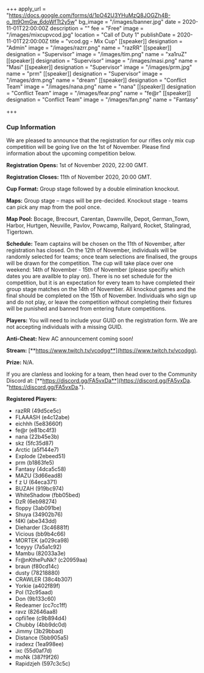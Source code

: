 +++
apply_url = "https://docs.google.com/forms/d/1pO42U3YHuMzQ8JOGZh4B-o_ltt9OmGw_6doWfTt2y5w"
bg_image = "/images/banner.jpg"
date = 2020-11-01T22:00:00Z
description = ""
fee = "Free"
image = "/images/mixcupvcod.jpg"
location = "Call of Duty 1"
publishDate = 2020-11-01T22:00:00Z
title = "vcod.gg - Mix Cup"
[[speaker]]
designation = "Admin"
image = "/images/razrr.png"
name = "razRR"
[[speaker]]
designation = "Supervisor"
image = "/images/tim.png"
name = "xa1ruZ"
[[speaker]]
designation = "Supervisor"
image = "/images/masi.png"
name = "Masi"
[[speaker]]
designation = "Supervisor"
image = "/images/prm.jpg"
name = "prm"
[[speaker]]
designation = "Supervisor"
image = "/images/drm.png"
name = "dream"
[[speaker]]
designation = "Conflict Team"
image = "/images/nana.png"
name = "nana"
[[speaker]]
designation = "Conflict Team"
image = "/images/fear.png"
name = "fe@r"
[[speaker]]
designation = "Conflict Team"
image = "/images/fan.png"
name = "Fantasy"

+++
### **Cup Information**

We are pleased to announce that the registration for our rifles only mix cup competition will be going live on the 1st of November. Please find information about the upcoming competition below.

**Registration Opens:** 1st of November 2020, 22:00 GMT.

**Registration Closes:** 11th of November 2020, 20:00 GMT.

**Cup Format:** Group stage followed by a double elimination knockout.

**Maps:** Group stage – maps will be pre-decided. Knockout stage - teams can pick any map from the pool once.

**Map Pool:** Bocage, Brecourt, Carentan, Dawnville, Depot, German_Town, Harbor, Hurtgen, Neuville, Pavlov, Powcamp, Railyard, Rocket, Stalingrad, Tigertown.

**Schedule:** Team captains will be chosen on the 11th of November, after registration has closed. On the 12th of November, individuals will be randomly selected for teams; once team selections are finalised, the groups will be drawn for the competition. The cup will take place over one weekend: 14th of November - 15th of November (please specifiy which dates you are availble to play on). There is no set schedule for the competition, but it is an expectation for every team to have completed their group stage matches on the 14th of November. All knockout games and the final should be completed on the 15th of November. Individuals who sign up and do not play, or leave the competition without completing their fixtures will be punished and banned from entering future competitions.

**Players:** You will need to include your GUID on the registration form. We are not accepting individuals with a missing GUID.

**Anti-Cheat:** New AC announcement coming soon!

**Stream:** [**https://www.twitch.tv/vcodgg**](https://www.twitch.tv/vcodgg).

**Prize:** N/A.

If you are clanless and looking for a team, then head over to the Community Discord at: [**https://discord.gg/FA5vxDa**](https://discord.gg/FA5vxDa. "https://discord.gg/FA5vxDa.").

**Registered Players:**

* razRR (49d5ce5c)
* FLAAASH (e4c12abe)
* eichhh (5e83660f)
* fe@r (e81bc4f3)
* nana (22b45e3b)
* skz (5fc35d87)
* Arctic (a5f144e7)
* Explode (2ebeed51)
* prm (b1863fe5)
* Fantasy (4dca5c58)
* MAZU (3d66ead8)
* f z U (64eca371)
* BUZAH (919bc974)
* WhiteShadow (fbb05bed)
* DzR (6eb98274)
* floppy (3ab091be)
* Shuya (34902b76)
* f4Kl (abe343dd)
* Dieharder (3c46881f)
* Vicious (bb9b4c66)
* MORTEK (a029ca98)
* 1ceyyy (7a5a1c92)
* Mambu (82033a3e)
* Fr@nKthePuNk? (c20959aa)
* braun (f80cd14c)
* dusty (78218880)
* CRAWLER (38c4b307)
* Yorkie (a402f89f)
* Pol (12c95aad)
* Don (9b133c60)
* Redeamer (cc7cc1ff)
* ravz (82646aa8)
* opfii1ee (c9b894d4)
* Chubby (4bb9dc0d)
* Jimmy (3b29bbad)
* Distance (5bb905a5)
* iradexz (1ea998ee)
* ixc (55d0af7d)
* moNk (387f9f26)
* Rapidzjeh (597c3c5c)